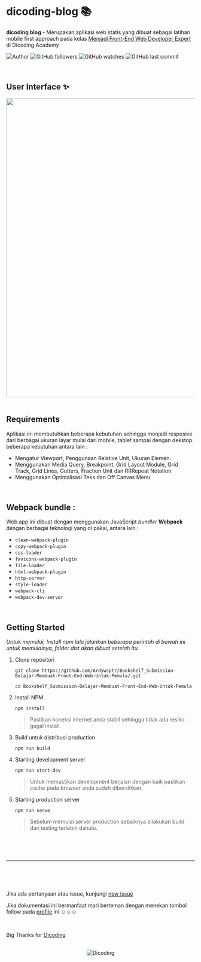 # dicoding-blog 📚

**dicoding blog** - Merupakan aplikasi web statis yang dibuat sebagai latihan mobile first approach pada kelas [Menjadi Front-End Web Developer Expert](https://www.dicoding.com/academies/219) di Dicoding Academy

![Author](https://img.shields.io/badge/made%20by-Ardywsptr-blue)
![GitHub followers](https://img.shields.io/github/followers/Ardywsptr?style=social)
![GitHub watches](https://img.shields.io/github/stars/Ardywsptr/dicoding-blog-3?style=social)
![GitHub last commit](https://img.shields.io/github/last-commit/Ardywsptr/dicoding-blog)

<br clear="both">

## User Interface ✨

<div align="center">
<img src="https://i.postimg.cc/vBkpN2J5/Natural-Mockup-Freebie-Lead-Magnet-Facebook-Post.png" alt"dicoding blog" width="800">
</div>

<br clear="both">

## Requirements

Aplikasi ini membutuhkan beberapa kebutuhan sehingga menjadi resposive dari berbagai ukuran layar mulai dari mobile, tablet sampai dengan dekstop. beberapa kebutuhan antara lain :

- Mengatur Viewport, Penggunaan Relative Unit, Ukuran Elemen.
- Menggunakan Media Query, Breakpoint, Grid Layout Module, Grid Track, Grid Lines, Gutters, Fraction Unit dan RRRepeat Notation
- Menggunakan Optimalisasi Teks dan Off Canvas Menu

<br clear="both">

## Webpack bundle :

Web app ini dibuat dengan menggunakan JavaScript *bundler* **Webpack** dengan berbagai teknologi yang di pakai, antara lain :
- `clean-webpack-plugin`
- `copy-webpack-plugin`
- `css-loader`
- `favicons-webpack-plugin`
- `file-loader`
- `html-webpack-plugin`
- `http-server`
- `style-loader`
- `webpack-cli`
- `webpack-dev-server`

<br clear="both">

## Getting Started

*Untuk memulai, Install npm lalu jalankan beberapa perintah di bawah ini untuk memulainya, folder dist akan dibuat setelah itu.*

1. Clone repositori
  
    `git clone https://github.com/Ardywsptr/Bookshelf_Submission-Belajar-Membuat-Front-End-Web-Untuk-Pemula/.git`

    `cd Bookshelf_Submission-Belajar-Membuat-Front-End-Web-Untuk-Pemula`

2. Install NPM
   
   `npm install`
   
   > Pastikan koneksi internet anda stabil sehingga tidak ada resiko gagal install.

3. Build untuk distribusi production

   `npm run build`

4. Starting development server

   `npm run start-dev`

   > Untuk memastikan development berjalan dengan baik pastikan cache pada browser anda sudah dibersihkan.

5. Starting production server

   `npm run serve`

   > Sebelum memulai server production sebaiknya dilakukan build dan testing terlebih dahulu.
   
<br clear="both">
<br clear="both">
<br clear="both">
<hr>
<br clear="both">
<br clear="both">
<br clear="both">

Jika ada pertanyaan atau issue, kunjungi [new issue](https://github.com/Ardywsptr/dicoding-blog/issues/new)
 
Jika dokumentasi ini bermanfaat mari berteman dengan menekan tombol follow pada [profile](https://github.com/Ardywsptr) ini ☺☺☺

<br clear="both">

Big Thanks for [Dicoding](https://www.dicoding.com/)

<br clear="both">

<div align="center">
  <img src="https://user-images.githubusercontent.com/95717485/188485268-90e682b9-fce9-470b-836e-d8838079a309.png" alt="Dicoding">
</div>
